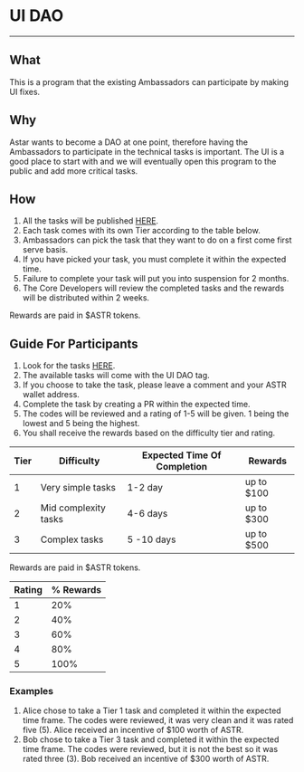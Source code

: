 # UI DAO

---
## What
This is a program that the existing Ambassadors can participate by making UI fixes. 

## Why
Astar wants to become a DAO at one point, therefore having the Ambassadors to participate in the technical tasks is important. The UI is a good place to start with and we will eventually open this program to the public and add more critical tasks.

## How
1. All the tasks will be published [HERE](https://github.com/AstarNetwork/astar-apps/issues).
2. Each task comes with its own Tier according to the table below.
3. Ambassadors can pick the task that they want to do on a first come first serve basis. 
4. If you have picked your task, you must complete it within the expected time. 
5. Failure to complete your task will put you into suspension for 2 months. 
6. The Core Developers will review the completed tasks and the rewards will be distributed within 2 weeks.  

Rewards are paid in $ASTR tokens.
 
 ## Guide For Participants
 1. Look for the tasks [HERE](https://github.com/AstarNetwork/astar-apps/issues).
 2. The available tasks will come with the UI DAO tag.
 3. If you choose to take the task, please leave a comment and your ASTR wallet address.
 4. Complete the task by creating a PR within the expected time.
 5. The codes will be reviewed and a rating of 1-5 will be given. 1 being the lowest and 5 being the highest.
 6. You shall receive the rewards based on the difficulty tier and rating.

| Tier | Difficulty | Expected Time Of Completion | Rewards | 
| --- | --- | --- | --- |
| 1 | Very simple tasks | 1-2 day | up to $100 |  
| 2 | Mid complexity tasks | 4-6 days | up to $300 |
| 3 | Complex tasks | 5 -10 days | up to $500 |

Rewards are paid in $ASTR tokens.

| Rating | % Rewards |
| --- | --- |
| 1 | 20% |
| 2 | 40% |
| 3 | 60% |
| 4 | 80% |
| 5 | 100% |

 ### Examples
 1. Alice chose to take a Tier 1 task and completed it within the expected time frame. The codes were reviewed, it was very clean and it was rated five (5). Alice received an incentive of $100 worth of ASTR.
 2. Bob chose to take a Tier 3 task and completed it within the expected time frame. The codes were reviewed, but it is not the best so it was rated three (3). Bob received an incentive of $300 worth of ASTR.


